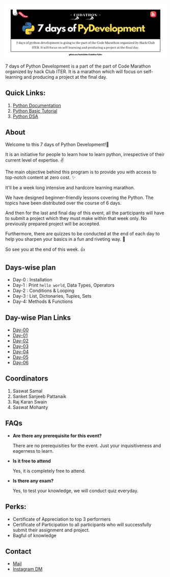 <img src="./img/PyDev.png">

7 days of Python Development is a part of the part of Code Marathon organized by hack Club ITER. It is a marathon which will focus on self-learning and producing a project at the final day.

## Quick Links:
1. [Python Documentation](https://docs.python.org/3/)
2. [Python Basic Tutorial](https://www.w3schools.com/python/)
3. [Python DSA](https://www.geeksforgeeks.org/tag/python-dsa-exercises/)

## About
Welcome to this 7 days of Python Development!👋

It is an initiative for people to learn how to learn python, irrespective of their current level of expertise. ✌ 

The main objective behind this program is to provide you with access to top-notch content at zero cost. ✨

It'll be a week long intensive and hardcore learning marathon. 

We have designed beginner-friendly lessons covering the Python. The topics have been distributed over the course of 6 days. 

And then for the last and final day of this event, all the participants will have to submit a project which they must make within that week only. No previously prepared project will be accepted. 

Furthermore, there are quizzes to be conducted at the end of each day to help you sharpen your basics in a fun and riveting way. 💛

So see you at the end of this week. 👍

## Days-wise plan
- Day-0 : Installation
- Day-1 : Print `hello world`, Data Types, Operators
- Day-2 : Conditions & Looping
- Day-3 : List, Dictonaries, Tuples, Sets
- Day-4: Methods & Functions


## Day-wise Plan Links
- [Day-00](https://github.com/hackclubiter/Codathon-PyDev/blob/main/Day-00/README.md)
- [Day-01](https://github.com/hackclubiter/Codathon-PyDev/blob/main/Day-01/README.md) 
- [Day-02](https://github.com/hackclubiter/Codathon-PyDev/blob/main/Day-02/README.md)
- [Day-03](https://github.com/hackclubiter/Codathon-PyDev/blob/main/Day-03/README.md) 
- [Day-04](https://github.com/hackclubiter/Codathon-PyDev/blob/main/Day-04/README.md)
- [Day-05](https://github.com/hackclubiter/Codathon-PyDev/blob/main/Day-05/README.md)
- [Day-06](https://github.com/hackclubiter/Codathon-PyDev/blob/main/Day-06/README.md)

## Coordinators
1. Saswat Samal
2. Sanket Sanjeeb Pattanaik
3. Raj Karan Swain
4. Saswat Mohanty


## FAQs
- **Are there any prerequisite for this event?**

    There are no prerequisities for the event. Just your inquisitiveness and eagerness to learn.
- **Is it free to attend**

    Yes, it is completely free to attend.
- **Is there any exam?**

    Yes, to test your knowledge, we will conduct quiz everyday.

## Perks:
- Certificate of Appreciation to top 3 performers
- Certificate of Participation to all participants who will successfully submit their assignment and project.
- Bagful of knowledge

## Contact
- [Mail](mailto:hackclubiter@gmail.com)
- [Instagram DM](https://www.instagram.com/hackclubiter/)
